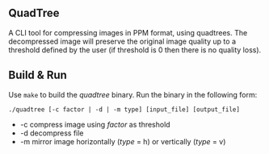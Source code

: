 ## QuadTree
A CLI tool for compressing images in PPM format, using quadtrees. The decompressed image
will preserve the original image quality up to a threshold defined by the user (if threshold is 0 then there is no quality loss).
 

## Build & Run
Use `make` to build the *quadtree* binary.
Run the binary in the following form:

`./quadtree [-c factor | -d | -m type] [input_file] [output_file]`

* -c compress image using *factor* as threshold
* -d decompress file
* -m mirror image horizontally (*type* = h) or vertically (*type* = v)
